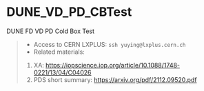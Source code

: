 # DUNE_VD_PD_CBTest
DUNE FD VD PD Cold Box Test
> - Access to CERN LXPLUS: ```ssh yuying@lxplus.cern.ch```   
> - Related materials:
> 1. XA: https://iopscience.iop.org/article/10.1088/1748-0221/13/04/C04026
> 2. PDS short summary: https://arxiv.org/pdf/2112.09520.pdf
